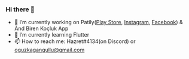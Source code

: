 ### Hi there 👋

- 🔭 I’m currently working on Patily([Play Store](http://sesiniduydum.com/#/), [Instagram](https://www.instagram.com/petilla_turkiye/), [Facebook](https://www.facebook.com/petilla_turkiye/)) & And Biren Koçluk App
- 🌱 I’m currently learning Flutter
- 📫 How to reach me: Hazret#4134(on Discord) or oguzkagangullu@gmail.com
